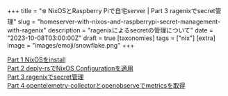 +++
title = "❄️ NixOSとRaspberry Piで自宅server | Part 3 ragenixでsecret管理"
slug = "homeserver-with-nixos-and-raspberrypi-secret-management-with-ragenix"
description = "ragenixによるsecretの管理について"
date = "2023-10-08T03:00:00Z"
draft = true
[taxonomies]
tags = ["nix"]
[extra]
image = "images/emoji/snowflake.png"
+++

[Part 1 NixOSをinstall](https://blog.ymgyt.io/entry/homeserver-with-nixos-and-raspberrypi-install-nixos/)  
[Part 2 deply-rsでNixOS Configurationを適用](https://blog.ymgyt.io/entry/homeserver-with-nixos-and-raspberrypi-deploy-with-deploy-rs/)  
[Part 3 ragenixでsecret管理](https://blog.ymgyt.io/entry/homeserver-with-nixos-and-raspberrypi-secret-management-with-ragenix/)  
[Part 4 opentelemetry-collectorとopenobserveでmetricsを取得](https://blog.ymgyt.io/entry/homeserver-with-nixos-and-raspberrypi-export-metrics-with-opentelemetry-collector/)  

